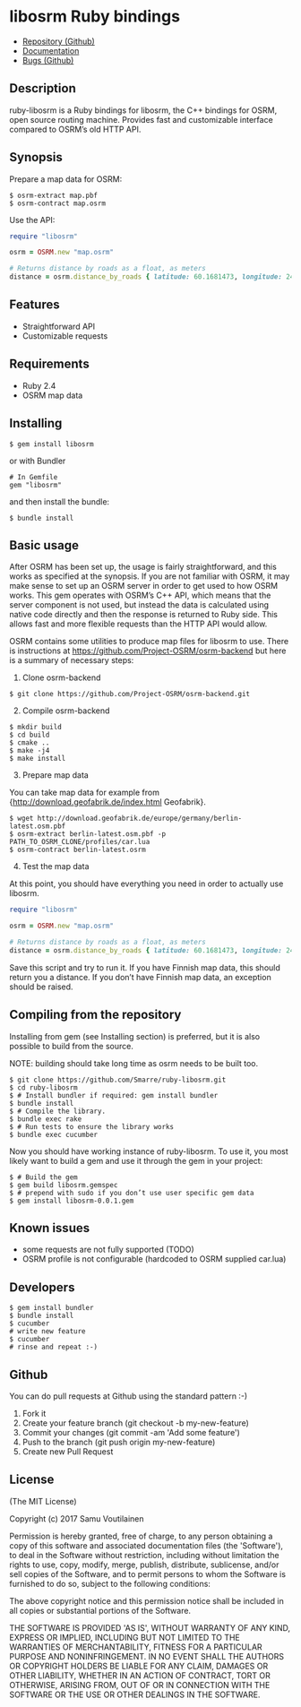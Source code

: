 libosrm Ruby bindings
=====================

- [Repository (Github)](https://github.com/Smarre/ruby-libosrm)
- [Documentation](http://www.rubydoc.info/github/Smarre/ruby-libosrm/master)
- [Bugs (Github)](https://github.com/Smarre/ruby-libosrm/issues)

Description
-----------

ruby-libosrm is a Ruby bindings for libosrm, the C++ bindings for OSRM, open source routing machine.
Provides fast and customizable interface compared to OSRM’s old HTTP API.

Synopsis
--------

Prepare a map data for OSRM:

```shell
$ osrm-extract map.pbf
$ osrm-contract map.osrm
```

Use the API:

```ruby
require "libosrm"

osrm = OSRM.new "map.osrm"

# Returns distance by roads as a float, as meters
distance = osrm.distance_by_roads { latitude: 60.1681473, longitude: 24.9417190 }, { latitude: 60.1694561, longitude: 24.9385663 }
```

Features
--------

- Straightforward API
- Customizable requests

Requirements
------------

- Ruby 2.4
- OSRM map data

Installing
----------

```shell
$ gem install libosrm
```

or with Bundler

    # In Gemfile
    gem "libosrm"

and then install the bundle:

```shell
$ bundle install
```

Basic usage
-----

After OSRM has been set up, the usage is fairly straightforward, and this works as specified at the synopsis.
If you are not familiar with OSRM, it may make sense to set up an OSRM server in order to get used to how OSRM works.
This gem operates with OSRM’s C++ API, which means that the server component is not used, but instead the data is calculated
using native code directly and then the response is returned to Ruby side. This allows fast and more flexible
requests than the HTTP API would allow.

OSRM contains some utilities to produce map files for libosrm to use. There is instructions at
https://github.com/Project-OSRM/osrm-backend but here is a summary of necessary steps:

1. Clone osrm-backend

```shell
$ git clone https://github.com/Project-OSRM/osrm-backend.git
```

2. Compile osrm-backend

```shell
$ mkdir build
$ cd build
$ cmake ..
$ make -j4
$ make install
```

3. Prepare map data

You can take map data for example from {http://download.geofabrik.de/index.html Geofabrik}.

    $ wget http://download.geofabrik.de/europe/germany/berlin-latest.osm.pbf
    $ osrm-extract berlin-latest.osm.pbf -p PATH_TO_OSRM_CLONE/profiles/car.lua
    $ osrm-contract berlin-latest.osrm

4. Test the map data

At this point, you should have everything you need in order to actually use libosrm.

```ruby
require "libosrm"

osrm = OSRM.new "map.osrm"

# Returns distance by roads as a float, as meters
distance = osrm.distance_by_roads { latitude: 60.1681473, longitude: 24.9417190 }, { latitude: 60.1694561, longitude: 24.9385663 }
```

Save this script and try to run it. If you have Finnish map data, this should return you a distance.
If you don’t have Finnish map data, an exception should be raised.

Compiling from the repository
-----------------------------

Installing from gem (see Installing section) is preferred, but it is also possible to
build from the source.

NOTE: building should take long time as osrm needs to be built too.


```shell
$ git clone https://github.com/Smarre/ruby-libosrm.git
$ cd ruby-libosrm
$ # Install bundler if required: gem install bundler
$ bundle install
$ # Compile the library.
$ bundle exec rake
$ # Run tests to ensure the library works
$ bundle exec cucumber
```

Now you should have working instance of ruby-libosrm. To use it, you most likely want to build a gem and use it through
the gem in your project:

```shell
$ # Build the gem
$ gem build libosrm.gemspec
$ # prepend with sudo if you don’t use user specific gem data
$ gem install libosrm-0.0.1.gem
```

Known issues
--------------

- some requests are not fully supported (TODO)
- OSRM profile is not configurable (hardcoded to OSRM supplied car.lua)

Developers
----------

    $ gem install bundler
    $ bundle install
    $ cucumber
    # write new feature
    $ cucumber
    # rinse and repeat :-)

Github
------

You can do pull requests at Github using the standard pattern :-)

1. Fork it
2. Create your feature branch (git checkout -b my-new-feature)
3. Commit your changes (git commit -am 'Add some feature')
4. Push to the branch (git push origin my-new-feature)
5. Create new Pull Request

License
-------

(The MIT License)

Copyright (c) 2017 Samu Voutilainen

Permission is hereby granted, free of charge, to any person obtaining
a copy of this software and associated documentation files (the
'Software'), to deal in the Software without restriction, including
without limitation the rights to use, copy, modify, merge, publish,
distribute, sublicense, and/or sell copies of the Software, and to
permit persons to whom the Software is furnished to do so, subject to
the following conditions:

The above copyright notice and this permission notice shall be
included in all copies or substantial portions of the Software.

THE SOFTWARE IS PROVIDED 'AS IS', WITHOUT WARRANTY OF ANY KIND,
EXPRESS OR IMPLIED, INCLUDING BUT NOT LIMITED TO THE WARRANTIES OF
MERCHANTABILITY, FITNESS FOR A PARTICULAR PURPOSE AND NONINFRINGEMENT.
IN NO EVENT SHALL THE AUTHORS OR COPYRIGHT HOLDERS BE LIABLE FOR ANY
CLAIM, DAMAGES OR OTHER LIABILITY, WHETHER IN AN ACTION OF CONTRACT,
TORT OR OTHERWISE, ARISING FROM, OUT OF OR IN CONNECTION WITH THE
SOFTWARE OR THE USE OR OTHER DEALINGS IN THE SOFTWARE.